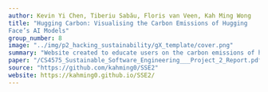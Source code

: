 ```yaml
---
author: Kevin Yi Chen, Tiberiu Sabău, Floris van Veen, Kah Ming Wong
title: "Hugging Carbon: Visualising the Carbon Emissions of Hugging
Face’s AI Models"
group_number: 8
image: "../img/p2_hacking_sustainability/gX_template/cover.png"
summary: "Website created to educate users on the carbon emissions of huggingface's ai models. Users would be able to visualise the performance, carbon emissions and are given suggestions on better models to use."
paper: "/CS4575_Sustainable_Software_Engineering___Project_2_Report.pdf"
source: "https://github.com/kahming0/SSE2"
website: https://kahming0.github.io/SSE2/
---
```

